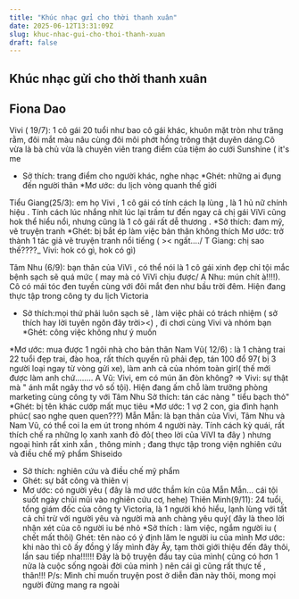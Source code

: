 ```yaml
---
title: "Khúc nhạc gửi cho thời thanh xuân"
date: 2025-06-12T13:31:09Z
slug: khuc-nhac-gui-cho-thoi-thanh-xuan
draft: false
---
```


## Khúc nhạc gửi cho thời thanh xuân

## Fiona Dao

Vivi ( 19/7):  1 cô gái 20 tuổi như bao cô gái khác, khuôn mặt tròn như trăng rằm, đôi mắt màu nâu cùng đôi môi phớt hồng trông thật duyên dáng.Cô vừa là bà chủ vừa là chuyên viên trang điểm của tiệm áo cưới Sunshine ( it's me
 
* Sở thích: trang điểm cho người khác, nghe nhạc
*Ghét: những ai đụng đến người thân 
*Mơ ước: du lịch vòng quanh thế giới
    
Tiểu Giang(25/3): em họ Vivi , 1 cô gái có tính cách lạ lùng , là 1 hủ nữ chính hiệu . Tính cách lúc nhắng nhít lúc lại trầm tư đến ngay cả chị gái ViVi cũng hok thể hiểu nổi, nhưng cũng là 1 cô gái rất dễ thương . 
*Sở thích: đam mỹ, vẽ truyện tranh
*Ghét: bị bắt ép làm việc bản thân không thích
Mơ ước: trở thành 1 tác giả vẽ truyện tranh nổi tiếng ( >< ngất..../ T Giang: chị sao thế????_ Vivi: hok có gì, hok có gì)

  Tâm Nhu (6/9): bạn thân của ViVi , có thể nói là 1 cô gái xinh đẹp chỉ tội mắc bệnh sạch sẽ quá mức ( may mà có ViVi chịu được/ A Nhu: mún chít à!!!!). Cô có mái tóc đen tuyền cùng với đôi mắt đen như bầu trời đêm. Hiện đang thực tập trong công ty du lịch Victoria
* Sở thích:mọi thứ phải luôn sạch sẽ , làm việc phải có trách nhiệm ( sở thích hay lời tuyên ngôn đây trời><) , đi chơi cùng Vivi và nhóm bạn
*Ghét: công việc không như ý muốn
 
*Mơ ước: mua được 1 ngôi nhà cho bản thân 
Nam Vũ( 12/6) : là 1 chàng trai 22 tuổi đẹp trai, đào hoa, rất thích quyến rũ phải đẹp, tán 100 đổ 97( bị 3 người loại ngay từ vòng gửi xe), làm anh cả của nhóm toàn girl( thế mới được làm anh chứ........ A Vũ: Vivi, em có mún ăn đòn không? => Vivi: sự thật mà " ánh mắt ngây thơ vô số tội). Hiện đang ấm chỗ làm trưởng phòng marketing cùng công ty với Tâm Nhu 
Sở thích: tán các nàng " tiểu bạch thỏ"
*Ghét: bị tên khác cướp mất mục tiêu
*Mơ ước: 1 vợ 2 con, gia đình hạnh phúc( sao nghe quen quen???)
 Mẫn Mẫn: là bạn thân của Vivi, Tâm Nhu và Nam Vũ, có thể coi la em út trong nhóm 4 người này. Tính cách kỳ quái, rất thích chế ra những lọ xanh xanh đỏ đỏ( theo lời của ViVI ta đây ) nhưng ngoại hình rất xinh xắn , thông minh ; đang thực tập trong viện nghiên cứu và điều chế mỹ phẩm  Shiseido  
 

* Sở thích: nghiên cứu và điều chế mỹ phẩm
* Ghét: sự bất công và thiên vị
* Mơ ước: có người yêu ( đây là mơ ước thầm kín của Mẫn Mẫn... cái tội suốt ngày chũi mũi vào nghiên cứu cơ, hehe) 
Thiên Minh(9/11): 24 tuổi, tổng giám đốc của công ty Victoria, là 1 người khó hiểu, lạnh lùng với tất cả chỉ trừ với người yêu và người mà anh chàng yêu quý( đây là theo lời nhận xét của cô người iu bé nhỏ
 *Sở thích : làm việc, ngắm người iu ( chết mất thôi)
Ghét: tên nào có ý định lăm le người iu của mình
 Mơ ước: khi nào thì cô ấy đồng ý lấy mình đây 
  Ây, tạm thời giới thiệu đến đây thôi, lần sau tiếp nha!!!!!!
             Đây là bộ truyện đầu tay của mình( cũng có hơn 1 nửa là cuộc sống ngoài đời của mình ) nên cái gì cũng rất thực tế  , thân!!!
       P/s:  Mình chỉ muốn truyện post ở diễn đàn này thôi, mong mọi người đừng mang ra ngoài